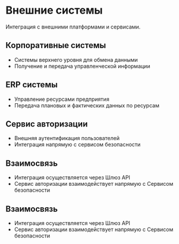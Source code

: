 # Внешние системы

Интеграция с внешними платформами и сервисами.

## Корпоративные системы
- Системы верхнего уровня для обмена данными
- Получение и передача управленческой информации

## ERP системы
- Управление ресурсами предприятия
- Передача плановых и фактических данных по ресурсам

## Сервис авторизации
- Внешняя аутентификация пользователей
- Интеграция напрямую с сервисом безопасности

## Взаимосвязь
- Интеграция осуществляется через Шлюз API
- Сервис авторизации взаимодействует напрямую с Сервисом безопасности 

## Взаимосвязь
- Интеграция осуществляется через Шлюз API
- Сервис авторизации взаимодействует напрямую с Сервисом безопасности 